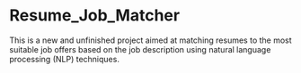# Resume_Job_Matcher
This is a new and unfinished project aimed at matching resumes to the most suitable job offers based on the job description using natural language processing (NLP) techniques.

